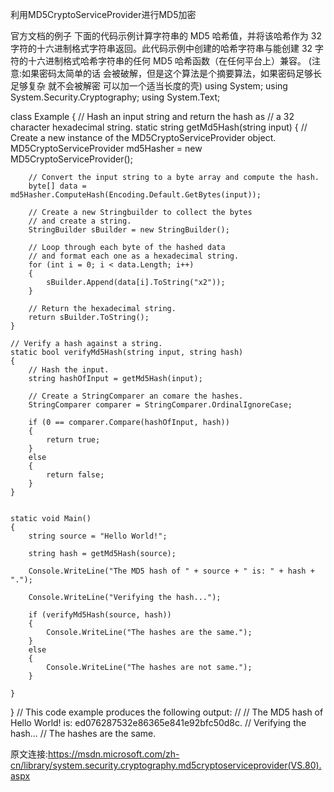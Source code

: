 利用MD5CryptoServiceProvider进行MD5加密

官方文档的例子
下面的代码示例计算字符串的 MD5 哈希值，并将该哈希作为 32 字符的十六进制格式字符串返回。此代码示例中创建的哈希字符串与能创建 32 字符的十六进制格式哈希字符串的任何 MD5 哈希函数（在任何平台上）兼容。
(注意:如果密码太简单的话 会被破解，但是这个算法是个摘要算法，如果密码足够长足够复杂 就不会被解密 可以加一个适当长度的壳)
using System;
using System.Security.Cryptography;
using System.Text;

class Example
{
    // Hash an input string and return the hash as
    // a 32 character hexadecimal string.
    static string getMd5Hash(string input)
    {
        // Create a new instance of the MD5CryptoServiceProvider object.
        MD5CryptoServiceProvider md5Hasher = new MD5CryptoServiceProvider();

        // Convert the input string to a byte array and compute the hash.
        byte[] data = md5Hasher.ComputeHash(Encoding.Default.GetBytes(input));

        // Create a new Stringbuilder to collect the bytes
        // and create a string.
        StringBuilder sBuilder = new StringBuilder();

        // Loop through each byte of the hashed data
        // and format each one as a hexadecimal string.
        for (int i = 0; i < data.Length; i++)
        {
            sBuilder.Append(data[i].ToString("x2"));
        }

        // Return the hexadecimal string.
        return sBuilder.ToString();
    }

    // Verify a hash against a string.
    static bool verifyMd5Hash(string input, string hash)
    {
        // Hash the input.
        string hashOfInput = getMd5Hash(input);

        // Create a StringComparer an comare the hashes.
        StringComparer comparer = StringComparer.OrdinalIgnoreCase;

        if (0 == comparer.Compare(hashOfInput, hash))
        {
            return true;
        }
        else
        {
            return false;
        }
    }


    static void Main()
    {
        string source = "Hello World!";

        string hash = getMd5Hash(source);

        Console.WriteLine("The MD5 hash of " + source + " is: " + hash + ".");

        Console.WriteLine("Verifying the hash...");

        if (verifyMd5Hash(source, hash))
        {
            Console.WriteLine("The hashes are the same.");
        }
        else
        {
            Console.WriteLine("The hashes are not same.");
        }

    }
}
// This code example produces the following output:
//
// The MD5 hash of Hello World! is: ed076287532e86365e841e92bfc50d8c.
// Verifying the hash...
// The hashes are the same.

原文连接:https://msdn.microsoft.com/zh-cn/library/system.security.cryptography.md5cryptoserviceprovider(VS.80).aspx
